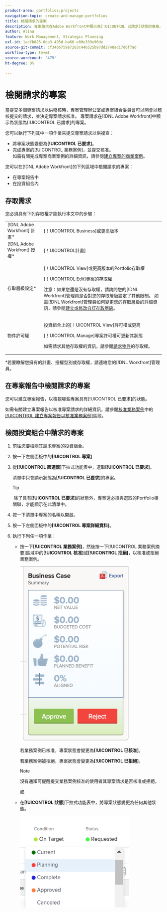 ```yaml
---
product-area: portfolios;projects
navigation-topic: create-and-manage-portfolios
title: 檢閱請求的專案
description: 專案請求在Adobe Workfront中顯示為[!UICONTROL 已請求]狀態的專案。 本文會介紹如何稽核專案請求。
author: Alina
feature: Work Management, Strategic Planning
exl-id: 1acfb885-0da3-495d-ba66-e80e339e90de
source-git-commit: cf3466759a7263c446525b97dd2748ad17d0f7a6
workflow-type: tm+mt
source-wordcount: '479'
ht-degree: 0%

---
```


# 檢閱請求的專案

當提交多個專案請求以供稽核時，專案管理辦公室或專案組合委員會可以開會以稽核提交的請求，並決定專案請求核准。 專案請求在[!DNL Adobe Workfront]中顯示為狀態為[!UICONTROL 已請求]的專案。

您可以執行下列其中一項作業來提交專案請求以供複查：

* 將專案狀態變更為&#x200B;**[!UICONTROL 已要求]**。
* 完成專案的[!UICONTROL 業務案例]，並提交核准。\
   如需有關完成專案商業案例的詳細資訊，請參閱[建立專案的商業案例](../../../manage-work/projects/define-a-business-case/create-business-case.md)。

您可以在[!DNL Adobe Workfront]的下列區域中檢閱請求的專案：

* 在專案報告中
* 在投資組合內

## 存取需求

您必須具有下列存取權才能執行本文中的步驟：

<table style="table-layout:auto"> 
 <col> 
 <col> 
 <tbody> 
  <tr> 
   <td role="rowheader">[!DNL Adobe Workfront] 計畫*</td> 
   <td> <p>[！UICONTROL Business]或更高版本</p> </td> 
  </tr> 
  <tr> 
   <td role="rowheader">[!DNL Adobe Workfront] 授權*</td> 
   <td> <p>[！UICONTROL計畫] </p> </td> 
  </tr> 
  <tr> 
   <td role="rowheader">存取層級設定*</td> 
   <td> <p>[！UICONTROL View]或更高版本的Portfolio存取權</p> <p>[！UICONTROL Edit]專案的存取權</p> <p>注意：如果您還是沒有存取權，請詢問您的[!DNL Workfront]管理員是否對您的存取層級設定了其他限制。 如需[!DNL Workfront]管理員如何變更您的存取層級的詳細資訊，請參閱<a href="../../../administration-and-setup/add-users/configure-and-grant-access/create-modify-access-levels.md" class="MCXref xref">建立或修改自訂存取層級</a>。</p> </td> 
  </tr> 
  <tr> 
   <td role="rowheader">物件許可權</td> 
   <td> <p>投資組合上的[！UICONTROL View]許可權或更高</p> <p>[！UICONTROL Manage]專案許可權可更新其狀態</p> <p>如需請求其他存取權的資訊，請參閱<a href="../../../workfront-basics/grant-and-request-access-to-objects/request-access.md" class="MCXref xref">請求物件</a>的存取權。</p> </td> 
  </tr> 
 </tbody> 
</table>

&#42;若要瞭解您擁有的計畫、授權型別或存取權，請連絡您的[!DNL Workfront]管理員。

## 在專案報告中檢閱請求的專案

您可以建立專案報告，以檢視哪些專案具有[!UICONTROL 已要求]的狀態。

如需有關建立專案報告以核准專案請求的詳細資訊，請參閱[核准業務案例](../../../manage-work/projects/define-a-business-case/approve-business-case.md)中的[[!UICONTROL 建立專案報告以核准業務案例]](../../../manage-work/projects/define-a-business-case/approve-business-case.md#build-a-report)區段。 

## 檢閱投資組合中請求的專案

1. 前往您要檢閱其請求專案的投資組合。
1. 按一下左側面板中的&#x200B;**[!UICONTROL 專案]**
1. 從&#x200B;**[!UICONTROL 篩選器]**&#x200B;下拉式功能表中，選取&#x200B;**[!UICONTROL 已要求]**。

   清單中只會顯示狀態為&#x200B;**[!UICONTROL 已要求]**&#x200B;的專案。

   >[!TIP]
   >
   > 除了具有&#x200B;**[!UICONTROL 已要求]**&#x200B;的狀態外，專案還必須與選取的Portfolio相關聯，才能顯示在此清單中。

1. 按一下清單中專案的名稱以開啟。
1. 按一下左側面板中的&#x200B;**[!UICONTROL 專案詳細資料]**。
1. 執行下列任一項作業：

   * 按一下&#x200B;**[!UICONTROL 業務案例]**，然後按一下[!UICONTROL 業務案例摘要]區域中的&#x200B;**[!UICONTROL 核准]**&#x200B;或&#x200B;**[!UICONTROL 拒絕]**，以核准或拒絕業務案例。

     ![approve_or_reject_business_case.png](assets/approve-or-reject-business-case-350x563.png)

     若業務案例已核准，專案狀態會變更為&#x200B;**[!UICONTROL 已核准]**。

     若業務案例被拒絕，專案狀態會變更為&#x200B;**[!UICONTROL 已拒絕]**。

     >[!NOTE]
     >
     >沒有通知可提醒提交業務案例核准的使用者其專案請求是否核准或拒絕。 

     或

   * 在&#x200B;**[!UICONTROL 狀態]**&#x200B;下拉式功能表中，將專案狀態變更為任何其他狀態。

     ![](assets/project-status-change-from-drop-down-in-header-nwe-350x294.png)
 

 
